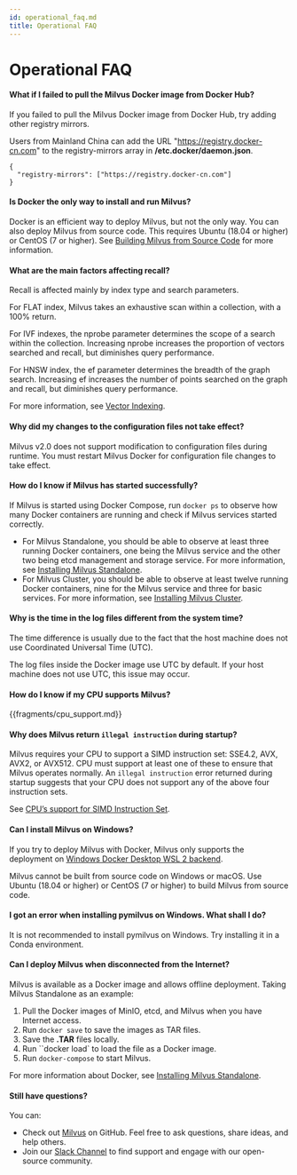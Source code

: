 ```yaml
---
id: operational_faq.md
title: Operational FAQ
---
```


# Operational FAQ

<!-- TOC -->


<!-- /TOC -->

#### What if I failed to pull the Milvus Docker image from Docker Hub?

If you failed to pull the Milvus Docker image from Docker Hub, try adding other registry mirrors. 

Users from Mainland China can add the URL "https://registry.docker-cn.com" to the registry-mirrors array in **/etc.docker/daemon.json**.

```
{
  "registry-mirrors": ["https://registry.docker-cn.com"]
}
```

#### Is Docker the only way to install and run Milvus?

Docker is an efficient way to deploy Milvus, but not the only way. You can also deploy Milvus from source code. This requires Ubuntu (18.04 or higher) or CentOS (7 or higher). See [Building Milvus from Source Code](https://github.com/milvus-io/milvus/blob/master/INSTALL.md) for more information.

#### What are the main factors affecting recall?

Recall is affected mainly by index type and search parameters.

For FLAT index, Milvus takes an exhaustive scan within a collection, with a 100% return.

For IVF indexes, the nprobe parameter determines the scope of a search within the collection. Increasing nprobe increases the proportion of vectors searched and recall, but diminishes query performance.

For HNSW index, the ef parameter determines the breadth of the graph search. Increasing ef increases the number of points searched on the graph and recall, but diminishes query performance.

For more information, see [Vector Indexing](https://www.zilliz.com/blog/Accelerating-Similarity-Search-on-Really-Big-Data-with-Vector-Indexing).

#### Why did my changes to the configuration files not take effect?

Milvus v2.0 does not support modification to configuration files during runtime. You must restart Milvus Docker for configuration file changes to take effect.

#### How do I know if Milvus has started successfully?

If Milvus is started using Docker Compose, run `docker ps` to observe how many Docker containers are running and check if Milvus services started correctly.

- For Milvus Standalone, you should be able to observe at least three running Docker containers, one being the Milvus service and the other two being etcd management and storage service. For more information, see [Installing Milvus Standalone](install_standalone-docker.md).
- For Milvus Cluster, you should be able to observe at least twelve running Docker containers, nine for the Milvus service and three for basic services. For more information, see [Installing Milvus Cluster](install_cluster-docker.md).

#### Why is the time in the log files different from the system time?

The time difference is usually due to the fact that the host machine does not use Coordinated Universal Time (UTC).

The log files inside the Docker image use UTC by default. If your host machine does not use UTC, this issue may occur.


#### How do I know if my CPU supports Milvus?

{{fragments/cpu_support.md}}

#### Why does Milvus return `illegal instruction` during startup?

Milvus requires your CPU to support a SIMD instruction set: SSE4.2, AVX, AVX2, or AVX512. CPU must support at least one of these to ensure that Milvus operates normally. An `illegal instruction` error returned during startup suggests that your CPU does not support any of the above four instruction sets.

See [CPU’s support for SIMD Instruction Set](install_standalone-docker.md#cpu_support).

#### Can I install Milvus on Windows?

If you try to deploy Milvus with Docker, Milvus only supports the deployment on [Windows Docker Desktop WSL 2 backend](https://docs.docker.com/docker-for-windows/wsl/).

Milvus cannot be built from source code on Windows or macOS. Use Ubuntu (18.04 or higher) or CentOS (7 or higher) to build Milvus from source code.

#### I got an error when installing pymilvus on Windows. What shall I do?

It is not recommended to install pymilvus on Windows. Try installing it in a Conda environment.

#### Can I deploy Milvus when disconnected from the Internet?

Milvus is available as a Docker image and allows offline deployment. Taking Milvus Standalone as an example:

1. Pull the Docker images of MinIO, etcd, and Milvus when you have Internet access.
2. Run `docker save` to save the images as TAR files.
3. Save the **.TAR** files locally.
4. Run ``docker load` to load the file as a Docker image.
5. Run `docker-compose` to start Milvus.

For more information about Docker, see [Installing Milvus Standalone](install_standalone-docker.md).

#### Still have questions?

You can:

- Check out [Milvus](https://github.com/milvus-io/milvus/issues) on GitHub. Feel free to ask questions, share ideas, and help others.
- Join our [Slack Channel](https://join.slack.com/t/milvusio/shared_invite/enQtNzY1OTQ0NDI3NjMzLWNmYmM1NmNjOTQ5MGI5NDhhYmRhMGU5M2NhNzhhMDMzY2MzNDdlYjM5ODQ5MmE3ODFlYzU3YjJkNmVlNDQ2ZTk) to find support and engage with our open-source community.
